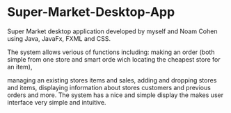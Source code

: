 # Super-Market-Desktop-App

Super Market desktop application developed by myself and Noam Cohen using Java, JavaFx, FXML and CSS.

The system allows verious of functions including: making an order (both simple from one store and smart orde wich locating the cheapest store for an item),

managing an existing stores items and sales, adding and dropping stores and items, displaying information about stores customers and previous orders and more.
The system has a nice and simple display the makes user interface very simple and intuitive.
